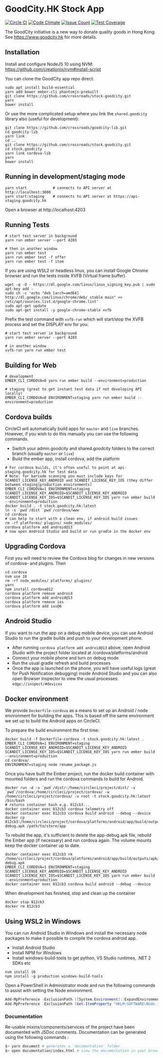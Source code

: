 # GoodCity.HK Stock App

[![Circle CI](https://circleci.com/gh/crossroads/stock.goodcity.svg?style=svg)](https://circleci.com/gh/crossroads/stock.goodcity)
[![Code Climate](https://codeclimate.com/github/crossroads/stock.goodcity/badges/gpa.svg)](https://codeclimate.com/github/crossroads/stock.goodcity)
[![Issue Count](https://codeclimate.com/github/crossroads/stock.goodcity/badges/issue_count.svg)](https://codeclimate.com/github/crossroads/stock.goodcity)
[![Test Coverage](https://codeclimate.com/github/crossroads/stock.goodcity/badges/coverage.svg)](https://codeclimate.com/github/crossroads/stock.goodcity)

The GoodCity initiative is a new way to donate quality goods in Hong Kong. See https://www.goodcity.hk for more details.

## Installation

Install and configure NodeJS 10 using NVM: https://github.com/creationix/nvm#install-script

You can clone the GoodCity app repo direct:

```shell
sudo apt install build-essential
yarn add bower ember-cli phantomjs-prebuilt
git clone https://github.com/crossroads/stock.goodcity.git
yarn
bower install
```

Or use the more complicated setup where you link the `shared.goodcity` library also (useful for development):

```shell
git clone https://github.com/crossroads/goodcity-lib.git
cd goodcity-lib
yarn link
cd ..
git clone https://github.com/crossroads/stock.goodcity.git
cd stock.goodcity
yarn link cordova-lib
yarn
bower install
```

## Running in development/staging mode

```shell
yarn start            # connects to API server at http://localhost:3000
yarn start:staging    # connects to API server at https://api-staging.goodcity.hk
```

Open a browser at http://localhost:4203

## Running Tests

```shell
# start test server in background
yarn run ember server --port 4203

# then in another window
yarn run ember test
yarn run ember test -f offer
yarn run ember test -f item
```

If you are using WSL2 or headless linux, you can install Google Chrome browser and run the tests inside XVFB (Virtual frame buffer).

```shell
wget -q -O - https://dl.google.com/linux/linux_signing_key.pub | sudo apt-key add -
sudo sh -c 'echo "deb [arch=amd64] http://dl.google.com/linux/chrome/deb/ stable main" >> /etc/apt/sources.list.d/google-chrome.list'
sudo apt-get update
sudo apt-get install -y google-chrome-stable xvfb
```

Prefix the test command with `xvfb-run` which will start/stop the XVFB process and set the DISPLAY env for you.

```shell
# start test server in background
yarn run ember server --port 4203

# in another window
xvfb-run yarn run ember test
```

## Building for Web

```shell
# development
EMBER_CLI_CORDOVA=0 yarn run ember build --environment=production

# staging (great to get instant test data if not developing API locally)
EMBER_CLI_CORDOVA=0 ENVIRONMENT=staging yarn run ember build --environment=production
```

## Cordova builds

CircleCI will automatically build apps for `master` and `live` branches. However, if you wish to do this manually you can use the following commands.

- Switch your admin.goodcity and shared.goodcity folders to the correct branch (usually `master` or `live`)
- Build the ember app, install cordova, add the platform

```shell
# For cordova builds, it's often useful to point at api-staging.goodcity.hk for test data
# Note: for barcode scanning you must include keys for SCANDIT_LICENSE_KEY_ANDROID and SCANDIT_LICENSE_KEY_IOS (they differ between staging|production environments)
EMBER_CLI_CORDOVA=1 ENVIRONMENT=staging SCANDIT_LICENSE_KEY_ANDROID=$SCANDIT_LICENSE_KEY_ANDROID SCANDIT_LICENSE_KEY_IOS=$SCANDIT_LICENSE_KEY_IOS yarn run ember build --environment=production
docker build . -t stock.goodcity.hk:latest
ln -s `pwd`/dist `pwd`/cordova/www
cd cordova
# can help to start with a clean env, if android build issues
rm -rf platforms/ plugins/ node_modules/
cordova platform add android@13
# now open Android Studio and build or run gradle in the docker env
```

## Upgrading Cordova

First you will need to review the Cordova blog for changes in new versions of cordova-<platform> and plugins. Then

```shell
cd cordova
nvm use 18
rm -rf node_modules/ platforms/ plugins/
yarn
npm install cordova@12
cordova platform remove android
cordova platform add android@13
cordova platform remove ios
cordova platform add ios@6
```

## Android Studio

If you want to run the app on a debug mobile device, you can use Android Studio to run the gradle builds and push to your development phone.

- After running `cordova platform add android@13` above, open Android Studio with the project folder located at <project root>/cordova/platforms/android
- Connect your mobile phone and turn on debug mode
- Run the usual gradle refresh and build processes
- Once the app is launched on the phone, you will have useful logs (great for Push Notification debugging) inside Android Studio and you can also open Browser Inspector to view the usual processes: `edge://inspect/#devices`

## Docker environment

We provide `Dockerfile-cordova` as a means to set up an Android / node environment for building the apps. This is based off the same environment we set up to build the Android apps on CircleCI.

To prepare the build environment the first time:

```shell
docker build -f Dockerfile-cordova -t stock.goodcity.hk:latest .
EMBER_CLI_CORDOVA=1 ENVIRONMENT=staging SCANDIT_LICENSE_KEY_ANDROID=$SCANDIT_LICENSE_KEY_ANDROID SCANDIT_LICENSE_KEY_IOS=$SCANDIT_LICENSE_KEY_IOS yarn run ember build --environment=production
cd cordova/
ENVIRONMENT=staging node rename_package.js
```

Once you have built the Ember project, run the docker build container with mounted folders and run the cordova commands to build for Android.

```
docker run -d -v `pwd`/dist/:/home/circleci/project/dist/ -v `pwd`/cordova:/home/circleci/project/cordova/ -w /home/circleci/project/cordova/ -u root -t stock.goodcity.hk:latest /bin/bash
# returns container hash e.g. 812cb3...
docker container exec 812cb3 cordova telemetry off
docker container exec 812cb3 cordova build android --debug --device
docker cp 812cb3:/home/circleci/project/cordova/platforms/android/app/build/outputs/apk/debug/app-debug.apk /path/to/store/app
```

To rebuild the app, it's sufficient to delete the app-debug.apk file, rebuild the Ember app (if necessary) and run cordova again. The volume mounts keep the docker container up to date.

```shell
docker container exec 812cb3 rm /home/circleci/project/cordova/platforms/android/app/build/outputs/apk/debug/app-debug.apk
EMBER_CLI_CORDOVA=1 ENVIRONMENT=staging SCANDIT_LICENSE_KEY_ANDROID=$SCANDIT_LICENSE_KEY_ANDROID SCANDIT_LICENSE_KEY_IOS=$SCANDIT_LICENSE_KEY_IOS yarn run ember build --environment=production
docker container exec 812cb3 cordova build android --debug --device
```

When development has finished, stop and clean up the container

```shell
docker stop 812cb3
docker rm 812cb3
```

## Using WSL2 in Windows

You can run Android Studio in Windows and install the necessary node packages to make it possible to compile the cordova android app.

- Install Android Studio
- Install NPM for Windows
- Install windows-build-tools to get python, VS Studio runtimes, .NET 2 SDKs etc

```
nvm install 10
npm install -g production windows-build-tools
```

Open a PowerShell in Administrator mode and run the following commands to assist with setting the Node environment.

```powershell
Add-MpPreference -ExclusionPath ([System.Environment]::ExpandEnvironmentVariables("%APPDATA%\npm\"))
Add-MpPreference -ExclusionPath (Get-ItemProperty "HKLM:SOFTWARE\Node.js" | Select-Object -Property InstallPath)
```

### Documentation

Re-usable mixins/components/services of the project have been documented with JSDoc comments.
Documentation can be generated using the following commands :

```bash
$> yarn document # generates a 'documentation' folder
$> open documentation/index.html # view the documentation in your browser
```
